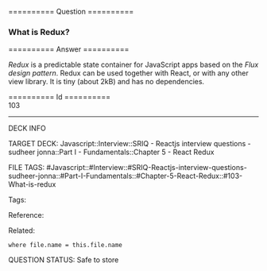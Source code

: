 ========== Question ==========  

### What is Redux?  

========== Answer ==========  

_Redux_ is a predictable state container for JavaScript apps based on the _Flux design pattern_. Redux can be used together with React, or with any other view library. It is tiny (about 2kB) and has no dependencies.

========== Id ==========  
103

---

DECK INFO

TARGET DECK: Javascript::Interview::SRIQ - Reactjs interview questions - sudheer jonna::Part I - Fundamentals::Chapter 5 - React Redux

FILE TAGS: #Javascript::#Interview::#SRIQ-Reactjs-interview-questions-sudheer-jonna::#Part-I-Fundamentals::#Chapter-5-React-Redux::#103-What-is-redux

Tags:

Reference:

Related:

```dataview
where file.name = this.file.name
```
QUESTION STATUS: Safe to store
